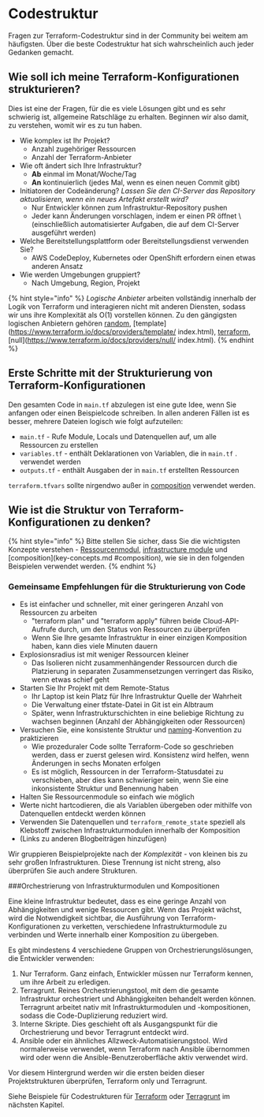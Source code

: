 # Codestruktur

Fragen zur Terraform-Codestruktur sind in der Community bei weitem am häufigsten. Über die beste Codestruktur hat sich wahrscheinlich auch jeder Gedanken gemacht.

## Wie soll ich meine Terraform-Konfigurationen strukturieren?

Dies ist eine der Fragen, für die es viele Lösungen gibt und es sehr schwierig ist, allgemeine Ratschläge zu erhalten. Beginnen wir also damit, zu verstehen, womit wir es zu tun haben.

* Wie komplex ist Ihr Projekt?
  * Anzahl zugehöriger Ressourcen
  * Anzahl der Terraform-Anbieter
* Wie oft ändert sich Ihre Infrastruktur?
  * **Ab** einmal im Monat/Woche/Tag
  * **An** kontinuierlich \(jedes Mal, wenn es einen neuen Commit gibt\)
* Initiatoren der Codeänderung? _Lassen Sie den CI-Server das Repository aktualisieren, wenn ein neues Artefakt erstellt wird?_
  * Nur Entwickler können zum Infrastruktur-Repository pushen
  * Jeder kann Änderungen vorschlagen, indem er einen PR öffnet \ (einschließlich automatisierter Aufgaben, die auf dem CI-Server ausgeführt werden\)
* Welche Bereitstellungsplattform oder Bereitstellungsdienst verwenden Sie?
  * AWS CodeDeploy, Kubernetes oder OpenShift erfordern einen etwas anderen Ansatz
* Wie werden Umgebungen gruppiert?
  * Nach Umgebung, Region, Projekt

{% hint style="info" %}
_Logische Anbieter_ arbeiten vollständig innerhalb der Logik von Terraform und interagieren nicht mit anderen Diensten, sodass wir uns ihre Komplexität als O\(1\) vorstellen können. Zu den gängigsten logischen Anbietern gehören [random](https://www.terraform.io/docs/providers/random/index.html), [template](https://www.terraform.io/docs/providers/template/ index.html), [terraform](https://www.terraform.io/docs/providers/terraform/index.html), [null](https://www.terraform.io/docs/providers/null/ index.html).
{% endhint %}

## Erste Schritte mit der Strukturierung von Terraform-Konfigurationen

Den gesamten Code in `main.tf` abzulegen ist eine gute Idee, wenn Sie anfangen oder einen Beispielcode schreiben. In allen anderen Fällen ist es besser, mehrere Dateien logisch wie folgt aufzuteilen:

* `main.tf` - Rufe Module, Locals und Datenquellen auf, um alle Ressourcen zu erstellen
* `variables.tf` - enthält Deklarationen von Variablen, die in `main.tf` . verwendet werden
* `outputs.tf` - enthält Ausgaben der in `main.tf` erstellten Ressourcen

`terraform.tfvars` sollte nirgendwo außer in [composition](key-concepts.md#composition) verwendet werden.

## Wie ist die Struktur von Terraform-Konfigurationen zu denken?

{% hint style="info" %}
Bitte stellen Sie sicher, dass Sie die wichtigsten Konzepte verstehen - [Ressourcenmodul](key-concepts.md#resource-module), [infrastructure module](key-concepts.md#infrastructure-module) und [composition](key-concepts.md #composition), wie sie in den folgenden Beispielen verwendet werden.
{% endhint %}

### Gemeinsame Empfehlungen für die Strukturierung von Code

* Es ist einfacher und schneller, mit einer geringeren Anzahl von Ressourcen zu arbeiten
  * "terraform plan" und "terraform apply" führen beide Cloud-API-Aufrufe durch, um den Status von Ressourcen zu überprüfen
  * Wenn Sie Ihre gesamte Infrastruktur in einer einzigen Komposition haben, kann dies viele Minuten dauern
* Explosionsradius ist mit weniger Ressourcen kleiner
  * Das Isolieren nicht zusammenhängender Ressourcen durch die Platzierung in separaten Zusammensetzungen verringert das Risiko, wenn etwas schief geht
* Starten Sie Ihr Projekt mit dem Remote-Status
  * Ihr Laptop ist kein Platz für Ihre Infrastruktur Quelle der Wahrheit
  * Die Verwaltung einer tfstate-Datei in Git ist ein Albtraum
  * Später, wenn Infrastrukturschichten in eine beliebige Richtung zu wachsen beginnen \(Anzahl der Abhängigkeiten oder Ressourcen\)
* Versuchen Sie, eine konsistente Struktur und [naming](naming.md)-Konvention zu praktizieren
  * Wie prozeduraler Code sollte Terraform-Code so geschrieben werden, dass er zuerst gelesen wird. Konsistenz wird helfen, wenn Änderungen in sechs Monaten erfolgen
  * Es ist möglich, Ressourcen in der Terraform-Statusdatei zu verschieben, aber dies kann schwieriger sein, wenn Sie eine inkonsistente Struktur und Benennung haben
* Halten Sie Ressourcenmodule so einfach wie möglich
* Werte nicht hartcodieren, die als Variablen übergeben oder mithilfe von Datenquellen entdeckt werden können
* Verwenden Sie Datenquellen und `terraform_remote_state` speziell als Klebstoff zwischen Infrastrukturmodulen innerhalb der Komposition
* \(Links zu anderen Blogbeiträgen hinzufügen\)

Wir gruppieren Beispielprojekte nach der _Komplexität_ - von kleinen bis zu sehr großen Infrastrukturen. Diese Trennung ist nicht streng, also überprüfen Sie auch andere Strukturen.

###Orchestrierung von Infrastrukturmodulen und Kompositionen

Eine kleine Infrastruktur bedeutet, dass es eine geringe Anzahl von Abhängigkeiten und wenige Ressourcen gibt. Wenn das Projekt wächst, wird die Notwendigkeit sichtbar, die Ausführung von Terraform-Konfigurationen zu verketten, verschiedene Infrastrukturmodule zu verbinden und Werte innerhalb einer Komposition zu übergeben.

Es gibt mindestens 4 verschiedene Gruppen von Orchestrierungslösungen, die Entwickler verwenden:

1. Nur Terraform. Ganz einfach, Entwickler müssen nur Terraform kennen, um ihre Arbeit zu erledigen.
2. Terragrunt. Reines Orchestrierungstool, mit dem die gesamte Infrastruktur orchestriert und Abhängigkeiten behandelt werden können. Terragrunt arbeitet nativ mit Infrastrukturmodulen und -kompositionen, sodass die Code-Duplizierung reduziert wird.
3. Interne Skripte. Dies geschieht oft als Ausgangspunkt für die Orchestrierung und bevor Terragrunt entdeckt wird.
4. Ansible oder ein ähnliches Allzweck-Automatisierungstool. Wird normalerweise verwendet, wenn Terraform nach Ansible übernommen wird oder wenn die Ansible-Benutzeroberfläche aktiv verwendet wird.

Vor diesem Hintergrund werden wir die ersten beiden dieser Projektstrukturen überprüfen, Terraform only und Terragrunt.

Siehe Beispiele für Codestrukturen für [Terraform](examples/terraform.md) oder [Terragrunt](examples/terragrunt.md) im nächsten Kapitel.
